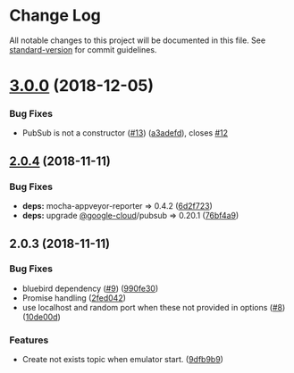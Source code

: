 # Change Log

All notable changes to this project will be documented in this file. See [standard-version](https://github.com/conventional-changelog/standard-version) for commit guidelines.

<a name="3.0.0"></a>
# [3.0.0](https://github.com/ert78gb/google-pubsub-emulator/compare/v2.0.4...v3.0.0) (2018-12-05)


### Bug Fixes

* PubSub is not a constructor ([#13](https://github.com/ert78gb/google-pubsub-emulator/issues/13)) ([a3adefd](https://github.com/ert78gb/google-pubsub-emulator/commit/a3adefd)), closes [#12](https://github.com/ert78gb/google-pubsub-emulator/issues/12)



<a name="2.0.4"></a>
## [2.0.4](https://github.com/ert78gb/google-pubsub-emulator/compare/v2.0.3...v2.0.4) (2018-11-11)


### Bug Fixes

* **deps:** mocha-appveyor-reporter => 0.4.2 ([6d2f723](https://github.com/ert78gb/google-pubsub-emulator/commit/6d2f723))
* **deps:** upgrade [@google-cloud](https://github.com/google-cloud)/pubsub => 0.20.1 ([76bf4a9](https://github.com/ert78gb/google-pubsub-emulator/commit/76bf4a9))



<a name="2.0.3"></a>
## 2.0.3 (2018-11-11)


### Bug Fixes

* bluebird dependency ([#9](https://github.com/ert78gb/google-pubsub-emulator/issues/9)) ([990fe30](https://github.com/ert78gb/google-pubsub-emulator/commit/990fe30))
* Promise handling ([2fed042](https://github.com/ert78gb/google-pubsub-emulator/commit/2fed042))
* use localhost and random port when these not provided in options ([#8](https://github.com/ert78gb/google-pubsub-emulator/issues/8)) ([10de00d](https://github.com/ert78gb/google-pubsub-emulator/commit/10de00d))


### Features

* Create not exists topic when emulator start. ([9dfb9b9](https://github.com/ert78gb/google-pubsub-emulator/commit/9dfb9b9))
